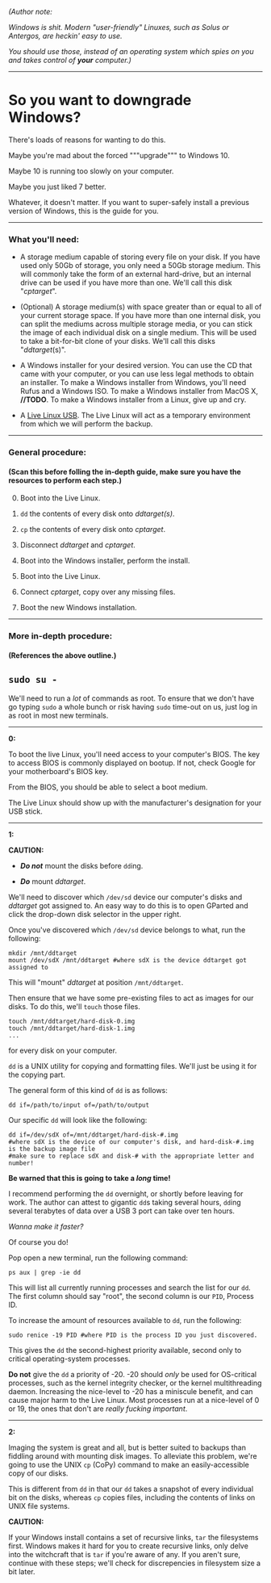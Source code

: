 *(Author note:*

*Windows is shit.*
*Modern "user-friendly" Linuxes, such as Solus or Antergos, are heckin' easy to use.*

*You should use those, instead of an operating system which spies on you and takes control of ****your**** computer.)*

---

# So you want to downgrade Windows?

There's loads of reasons for wanting to do this.

Maybe you're mad about the forced """upgrade""" to Windows 10.

Maybe 10 is running too slowly on your computer.

Maybe you just liked 7 better.

Whatever, it doesn't matter.
If you want to super-safely install a previous version of Windows, this is the guide for you.

---

### What you'll need:

 + A storage medium capable of storing every file on your disk.
   If you have used only 50Gb of storage, you only need a 50Gb storage medium.
   This will commonly take the form of an external hard-drive, but an internal drive can be used if you have more than one.
   We'll call this disk "*cptarget*".

 + (Optional) A storage medium(s) with space greater than or equal to all of your current storage space.
   If you have more than one internal disk, you can split the mediums across multiple storage media, or you can stick the image of each individual disk on a single medium.
   This will be used to take a bit-for-bit clone of your disks.
   We'll call this disks "*ddtarget*(s)".

 + A Windows installer for your desired version.
   You can use the CD that came with your computer, or you can use less legal methods to obtain an installer.
   To make a Windows installer from Windows, you'll need Rufus and a Windows ISO.
   To make a Windows installer from MacOS X, **//TODO**.
   To make a Windows installer from a Linux, give up and cry.

 + A [Live Linux USB](https://github.com/AbsolutelyLudicrous/Misc/blob/master/linux-live-usbs.markdown).
   The Live Linux will act as a temporary environment from which we will perform the backup.

---

### General procedure:

#### (Scan this before folling the in-depth guide, make sure you have the resources to perform each step.)

0. Boot into the Live Linux.

1. `dd` the contents of every disk onto *ddtarget(s)*.

2. `cp` the contents of every disk onto *cptarget*.

3. Disconnect *ddtarget* and *cptarget*.

4. Boot into the Windows installer, perform the install.

5. Boot into the Live Linux.

6. Connect *cptarget*, copy over any missing files.

7. Boot the new Windows installation.

---

### More in-depth procedure:

#### (References the above outline.)

## `sudo su -`

We'll need to run a *lot* of commands as root.
To ensure that we don't have go typing `sudo` a whole bunch or risk having `sudo` time-out on us, just log in as root in most new terminals.

---

**0:**

To boot the live Linux, you'll need access to your computer's BIOS.
The key to access BIOS is commonly displayed on bootup.
If not, check Google for your motherboard's BIOS key.

From the BIOS, you should be able to select a boot medium.

The Live Linux should show up with the manufacturer's designation for your USB stick.

---

**1:**

**CAUTION:**

 + ***Do not*** mount the disks before `dd`ing.

 + ***Do*** mount *ddtarget*.

We'll need to discover which `/dev/sd` device our computer's disks and *ddtarget* got assigned to.
An easy way to do this is to open GParted and click the drop-down disk selector in the upper right.

Once you've discovered which `/dev/sd` device belongs to what, run the following:

    mkdir /mnt/ddtarget
    mount /dev/sdX /mnt/ddtarget #where sdX is the device ddtarget got assigned to

This will "mount" *ddtarget* at position `/mnt/ddtarget`.

Then ensure that we have some pre-existing files to act as images for our disks.
To do this, we'll `touch` those files.

    touch /mnt/ddtarget/hard-disk-0.img
    touch /mnt/ddtarget/hard-disk-1.img
    ...

for every disk on your computer.

`dd` is a UNIX utility for copying and formatting files.
We'll just be using it for the copying part.

The general form of this kind of `dd` is as follows:

    dd if=/path/to/input of=/path/to/output

Our specific `dd` will look like the following:

    dd if=/dev/sdX of=/mnt/ddtarget/hard-disk-#.img
    #where sdX is the device of our computer's disk, and hard-disk-#.img is the backup image file
    #make sure to replace sdX and disk-# with the appropriate letter and number!

**Be warned that this is going to take a *****long***** time!**

I recommend performing the `dd` overnight, or shortly before leaving for work.
The author can attest to gigantic `dd`s taking several hours, `dd`ing several terabytes of data over a USB 3 port can take over ten hours.

*Wanna make it faster?*

Of course you do!

Pop open a new terminal, run the following command:

    ps aux | grep -ie dd

This will list all currently running processes and search the list for our `dd`.
The first column should say "root", the second column is our `PID`, Process ID.

To increase the amount of resources available to `dd`, run the following:

    sudo renice -19 PID #where PID is the process ID you just discovered.

This gives the `dd` the second-highest priority available, second only to critical operating-system processes.

**Do not** give the `dd` a priority of -20.
-20 should *only* be used for OS-critical processes, such as the kernel integrity checker, or the kernel multithreading daemon.
Increasing the nice-level to -20 has a miniscule benefit, and can cause major harm to the Live Linux.
Most processes run at a nice-level of 0 or 19, the ones that don't are *really fucking important*.

---

**2:**

Imaging the system is great and all, but is better suited to backups than fiddling around with mounting disk images.
To alleviate this problem, we're going to use the UNIX `cp` (CoPy) command to make an easily-accessible copy of our disks.

This is different from `dd` in that our `dd` takes a snapshot of every individual bit on the disks, whereas `cp` copies files, including the contents of links on UNIX file systems.

**CAUTION:**

If your Windows install contains a set of recursive links, `tar` the filesystems first.
Windows makes it hard for you to create recursive links, only delve into the witchcraft that is `tar` if you're aware of any.
If you aren't sure, continue with these steps; we'll check for discrepencies in filesystem size a bit later.
